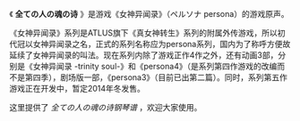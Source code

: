 

《 **全ての人の魂の诗** 》是游戏《女神异闻录》（ペルソナ persona）的游戏原声。

《女神异闻录》系列是ATLUS旗下《真女神转生》系列的附属外传游戏，所以初代冠以女神异闻录之名，正式的系列名称应为persona系列，国内为了称呼方便故延续了女神异闻录的叫法。现在系列内除了游戏正作4作之外，还有动画3部，分别是《女神异闻录
-trinity
soul-》和《persona4》（是系列第四作游戏的改编而不是第四季），剧场版一部，《persona3》（目前已出第二篇）。同时，系列第五作游戏正在开发中，暂定2014年冬发售。

这里提供了 _全ての人の魂の诗钢琴谱_ ，欢迎大家使用。

